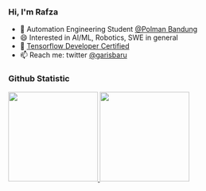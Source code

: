 ### Hi, I'm Rafza

- 🔭 Automation Engineering Student [@Polman Bandung](https://polman-bandung.ac.id/)
- 😄 Interested in AI/ML, Robotics, SWE in general
- 🥇 [Tensorflow Developer Certified](https://www.credential.net/b2544625-0d69-4798-989a-8fa1d218496c)
- 📫 Reach me: twitter [@garisbaru](https://twitter.com/garisbaru)

### Github Statistic
<p align="left">
<a href="https://github.com/rafzarf">
  <img height="180em" src="https://github-readme-stats-eight-theta.vercel.app/api?username=murtianggraeni&show_icons=true&theme=algolia&include_all_commits=true&count_private=true"/>
  <img height="180em" src="https://github-readme-stats-eight-theta.vercel.app/api/top-langs/?username=rafzarf&layout=compact&langs_count=8&theme=algolia"/>
</a>
</p>
